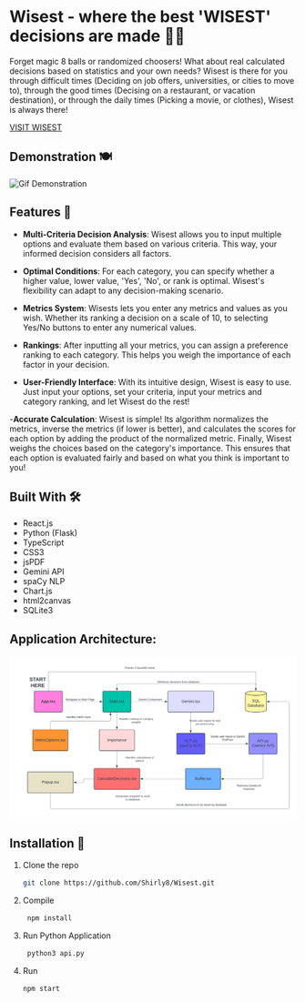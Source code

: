 # Wisest - where the best 'WISEST' decisions are made 🧠🔮


Forget magic 8 balls or randomized choosers! What about real calculated decisions based on statistics and your own needs? Wisest is there for you through difficult times (Deciding on job offers, universities, or cities to move to), through the good times (Decising on a restaurant, or vacation destination), or through the daily times (Picking a movie, or clothes), Wisest is always there! 

[VISIT WISEST](https://www.ShirleyProject.com/wisest)

## Demonstration 🍽️ 

![Gif Demonstration]([https://github.com/Shirly8/Wisest/blob/fc80adfcae4cde18dabf00b5d1b315d36889df1f/Gif%20Demonstration.gif](https://shirleyproject.my.canva.site/wisest))


## Features 🌟
- **Multi-Criteria Decision Analysis**: Wisest allows you to input multiple options and evaluate them based on various criteria. This way, your informed decision considers all factors.

- **Optimal Conditions**: For each category, you can specify whether a higher value, lower value, 'Yes', 'No', or rank is optimal. Wisest's flexibility can adapt to any decision-making scenario.

- **Metrics System**: Wisests lets you enter any metrics and values as you wish. Whether its ranking a decision on a scale of 10, to selecting Yes/No buttons to enter any numerical values. 

- **Rankings**: After inputting all your metrics, you can assign a preference ranking to each category. This helps you weigh the importance of each factor in your decision.

- **User-Friendly Interface**: With its intuitive design, Wisest is easy to use. Just input your options, set your criteria, input your metrics and category ranking, and let Wisest do the rest!

-**Accurate Calculation**: Wisest is simple! Its algorithm normalizes the metrics, inverse the metrics (if lower is better), and calculates the scores for each option by adding the product of the normalized metric. Finally, Wisest weighs the choices based on the category's importance. This ensures that each option is evaluated fairly and based on what you think is important to you! 

## Built With 🛠️
- React.js
- Python (Flask)
- TypeScript
- CSS3
- jsPDF
- Gemini API
- spaCy NLP
- Chart.js
- html2canvas
- SQLite3

## Application Architecture: 
![Diagram](https://github.com/Shirly8/Wisest/blob/553c01fcb14959274b695ece6229445ddd4655aa/Wisest%20Diagram.png)

## Installation 🚀
1. Clone the repo
   ```sh
   git clone https://github.com/Shirly8/Wisest.git
2. Compile
   ```bash
    npm install
3. Run Python Application
   ```bash
    python3 api.py
4. Run
    ```bash
    npm start

